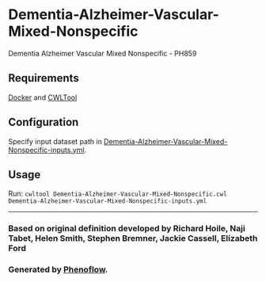 # Dementia-Alzheimer-Vascular-Mixed-Nonspecific

Dementia Alzheimer Vascular Mixed Nonspecific - PH859

## Requirements

[Docker](https://docs.docker.com/install/) and [CWLTool](https://github.com/common-workflow-language/cwltool#install)

## Configuration

Specify input dataset path in [Dementia-Alzheimer-Vascular-Mixed-Nonspecific-inputs.yml](Dementia-Alzheimer-Vascular-Mixed-Nonspecific-inputs.yml).

## Usage

Run: `cwltool Dementia-Alzheimer-Vascular-Mixed-Nonspecific.cwl Dementia-Alzheimer-Vascular-Mixed-Nonspecific-inputs.yml`

***

### Based on original definition developed by Richard Hoile, Naji Tabet, Helen Smith, Stephen Bremner, Jackie Cassell, Elizabeth Ford
### Generated by [Phenoflow](https://kclhi.org/phenoflow).
